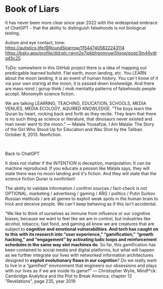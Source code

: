 # Book of Liars

It has never been more clear since year 2022 with the widespread embrace of ChatGPT - that the ability to distinguish falsehoods is not biological testing.

Autism and eye contact, tone:       
https://autistics.life/@RoundSparrow/115447405822243114     
https://bsky.app/profile/did:plc:rwyn2e7jpkbhgnmruwj5tqoq/post/3m46ydtg45c25   

ToDo: somewhere in this GitHub project there is a idea of mapping out predicgable learned bullshit. Flat earth, moon landing, etc. You LEARN about the moon landing, it is an event of human history. You can't know of it via your own staring at the moon, it is passed down knolwedge. And there are mass mind / gorup think / mob mentality patterns of falsehoods people accept. Monomyth science fiction.

We are talking LEARNNG, TEACHING, EDUCATION, SCHOOLS, MEDIA VENUES, MEDIA ECOLOGY, AQUIRED KNOWLEDGE. “The boys learn the Quran by heart, rocking back and forth as they recite. They learn that there is no such thing as science or literature, that dinosaurs never existed and man never went to the moon.”
― Malala Yousafzai, I Am Malala: The Story of the Girl Who Stood Up for Education and Was Shot by the Taliban. October 8, 2013. Nonfiction.

&nbsp;

Back to ChatGPT

It does not matter if the INTENTION is deception, manipulation. It can be machine reproduced. If you educate a pesson like Malala says, they will state there was no moon landing and it's fiction. And they will state that the science fiction Quran is nonfiction!

The ability to validate information / confirm sources / fact-check is not OPTIONAL. marketing / advertising / gaming / ARG / politics / Putin Surkov Russian methods / are all games to exploit weak spots in the human brain to trick and deceive people. We can't keep behaving as if this isn't accidental. 

“We like to think of ourselves as immune from influence or our cognitive biases, because we want to feel like we are in control, but industries like alcohol, tobacco, fast food, and gaming all know we are creatures that are subject to **cognitive and emotional vulnerabilities. And tech has caught on to this with its research into “user experience,” “gamification,” “growth hacking,” and “engagement” by activating ludic loops and reinforcement schedules in the same way slot machines do**. So far, this gamification has been contained to social media and digital platforms, but what will happen as we further integrate our lives with networked information architectures designed to **exploit evolutionary flaws in our cognition**? Do we really want to live in a “gamified” environment that engineers our obsessions and plays with our lives as if we are inside its game?” ― Christopher Wylie, Mindf\*ck: Cambridge Analytica and the Plot to Break America, chapter 12 "Revelations", page 235, year 2019
